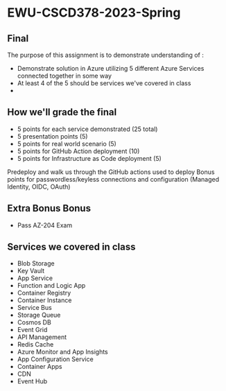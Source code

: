 # EWU-CSCD378-2023-Spring

## Final

The purpose of this assignment is to demonstrate understanding of :

- Demonstrate solution in Azure utilizing 5 different Azure Services connected together in some way
- At least 4 of the 5 should be services we've covered in class
- 

## How we'll grade the final

- 5 points for each service demonstrated (25 total)
- 5 presentation points (5)
- 5 points for real world scenario (5)
- 5 points for GitHub Action deployment (10)
- 5 points for Infrastructure as Code deployment (5)

Predeploy and walk us through the GitHub actions used to deploy
Bonus points for passwordless/keyless connections and configuration (Managed Identity, OIDC, OAuth)

## Extra Bonus Bonus
- Pass AZ-204 Exam


## Services we covered in class
- Blob Storage
- Key Vault
- App Service
- Function and Logic App
- Container Registry
- Container Instance
- Service Bus
- Storage Queue
- Cosmos DB
- Event Grid
- API Management
- Redis Cache
- Azure Monitor and App Insights
- App Configuration Service
- Container Apps
- CDN
- Event Hub


